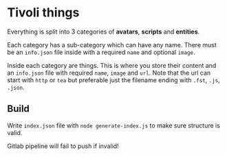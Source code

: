 # Tivoli things

Everything is split into 3 categories of **avatars**, **scripts** and **entities**.

Each category has a sub-category which can have any name. There must be an `info.json` file inside with a required `name` and optional `image`.

Inside each category are things. This is where you store their content and an `info.json` file with required `name`, `image` and `url`. Note that the url can start with `http` or `tea` but preferable just the filename ending with `.fst`, `.js`, `.json`.

## Build

Write `index.json` file with `node generate-index.js` to make sure structure is valid.

Gitlab pipeline will fail to push if invalid!
